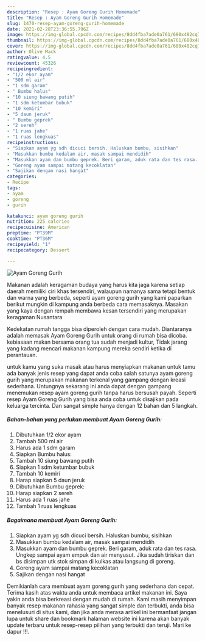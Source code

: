 ```yaml
---
description: "Resep : Ayam Goreng Gurih Homemade"
title: "Resep : Ayam Goreng Gurih Homemade"
slug: 1470-resep-ayam-goreng-gurih-homemade
date: 2021-02-28T23:36:55.796Z
image: https://img-global.cpcdn.com/recipes/8dd4fba7ade0a761/680x482cq70/ayam-goreng-gurih-foto-resep-utama.jpg
thumbnail: https://img-global.cpcdn.com/recipes/8dd4fba7ade0a761/680x482cq70/ayam-goreng-gurih-foto-resep-utama.jpg
cover: https://img-global.cpcdn.com/recipes/8dd4fba7ade0a761/680x482cq70/ayam-goreng-gurih-foto-resep-utama.jpg
author: Olive Mack
ratingvalue: 4.5
reviewcount: 45326
recipeingredient:
- "1/2 ekor ayam"
- "500 ml air"
- "1 sdm garam"
- " Bumbu halus"
- "10 siung bawang putih"
- "1 sdm ketumbar bubuk"
- "10 kemiri"
- "5 daun jeruk"
- " Bumbu geprek"
- "2 sereh"
- "1 ruas jahe"
- "1 ruas lengkuas"
recipeinstructions:
- "Siapkan ayam yg sdh dicuci bersih. Haluskan bumbu, sisihkan"
- "Masukkan bumbu kedalam air, masak sampai mendidih"
- "Masukkan ayam dan bumbu geprek. Beri garam, aduk rata dan tes rasa. Ungkep sampai ayam empuk dan air menyusut. Jika sudah tiriskan dan bs disimpan utk stok simpan di kulkas atau langsung di goreng."
- "Goreng ayam sampai matang kecoklatan"
- "Sajikan dengan nasi hangat"
categories:
- Recipe
tags:
- ayam
- goreng
- gurih

katakunci: ayam goreng gurih 
nutrition: 225 calories
recipecuisine: American
preptime: "PT39M"
cooktime: "PT36M"
recipeyield: "1"
recipecategory: Dessert

---
```



![Ayam Goreng Gurih](https://img-global.cpcdn.com/recipes/8dd4fba7ade0a761/680x482cq70/ayam-goreng-gurih-foto-resep-utama.jpg)

Makanan adalah keragaman budaya yang harus kita jaga karena setiap daerah memiliki ciri khas tersendiri, walaupun namanya sama tetapi bentuk dan warna yang berbeda, seperti ayam goreng gurih yang kami paparkan berikut mungkin di kampung anda berbeda cara memasaknya. Masakan yang kaya dengan rempah membawa kesan tersendiri yang merupakan keragaman Nusantara

Kedekatan rumah tangga bisa diperoleh dengan cara mudah. Diantaranya adalah memasak Ayam Goreng Gurih untuk orang di rumah bisa dicoba. kebiasaan makan bersama orang tua sudah menjadi kultur, Tidak jarang yang kadang mencari makanan kampung mereka sendiri ketika di perantauan.



untuk kamu yang suka masak atau harus menyiapkan makanan untuk tamu ada banyak jenis resep yang dapat anda coba salah satunya ayam goreng gurih yang merupakan makanan terkenal yang gampang dengan kreasi sederhana. Untungnya sekarang ini anda dapat dengan gampang menemukan resep ayam goreng gurih tanpa harus bersusah payah.
Seperti resep Ayam Goreng Gurih yang bisa anda coba untuk disajikan pada keluarga tercinta. Dan sangat simple hanya dengan 12 bahan dan 5 langkah.


<!--inarticleads1-->

##### Bahan-bahan yang perlukan membuat Ayam Goreng Gurih:

1. Dibutuhkan 1/2 ekor ayam
1. Tambah 500 ml air
1. Harus ada 1 sdm garam
1. Siapkan  Bumbu halus:
1. Tambah 10 siung bawang putih
1. Siapkan 1 sdm ketumbar bubuk
1. Tambah 10 kemiri
1. Harap siapkan 5 daun jeruk
1. Dibutuhkan  Bumbu geprek:
1. Harap siapkan 2 sereh
1. Harus ada 1 ruas jahe
1. Tambah 1 ruas lengkuas




<!--inarticleads2-->

##### Bagaimana membuat  Ayam Goreng Gurih:

1. Siapkan ayam yg sdh dicuci bersih. Haluskan bumbu, sisihkan
1. Masukkan bumbu kedalam air, masak sampai mendidih
1. Masukkan ayam dan bumbu geprek. Beri garam, aduk rata dan tes rasa. Ungkep sampai ayam empuk dan air menyusut. Jika sudah tiriskan dan bs disimpan utk stok simpan di kulkas atau langsung di goreng.
1. Goreng ayam sampai matang kecoklatan
1. Sajikan dengan nasi hangat




Demikianlah cara membuat ayam goreng gurih yang sederhana dan cepat. Terima kasih atas waktu anda untuk membaca artikel makanan ini. Saya yakin anda bisa berkreasi dengan mudah di rumah. Kami masih menyimpan banyak resep makanan rahasia yang sangat simple dan terbukti, anda bisa menelusuri di situs kami, dan jika anda merasa artikel ini bermanfaat jangan lupa untuk share dan bookmark halaman website ini karena akan banyak update terbaru untuk resep-resep pilihan yang terbukti dan teruji. Mari ke dapur !!!. 
